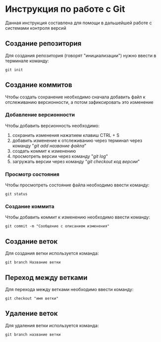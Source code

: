 # Инструкция по работе с Git 

Данная инструкция составлена для помощи в дальшейшей работе с системами контроля версий

## Создание репозитория

Для создания репозитория (говорят "инициализации") нужно ввести в терминале команду:

    git init
    
## Создание коммитов

Чтобы создать сохранение необходимо сначала добавить файл к отслеживанию версионности, а потом зафиксировать это изменение

### Добавление версионности

Чтобы добавить версионность необходимо:

1. сохранить изменения нажатием клавиш CTRL + S
2. добавить изменение к отслеживанию через терминал через команду "*git add название файла*"
3. создать коммит к изменению
4. просмотреть версии через команду "*git log*"
5. загружать версии через команду "*git checkout код версии*"

### Просмотр состояния

Чтобы просмотреть состояние файла необходимо ввести команду:

    git status

### Создание коммита 

Чтобы добавить коммит к изменению необходимо ввести команду:

    git commit -m "Сообщение с описанием изменения"

## Создание веток

Для создания ветки используется команда:

    git branch Название ветки

## Переход между ветками

Для перехода между ветками необходимо ввести команду:

    git checkout "имя ветки"

## Удаление веток 

Для удаления ветки используется команда:

    git branch название ветки
